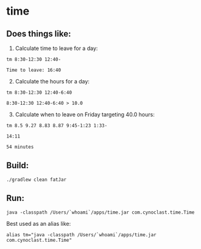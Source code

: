 # time

## Does things like:

1. Calculate time to leave for a day:

`tm 8:30-12:30 12:40-`

`Time to leave: 16:40`

2. Calculate the hours for a day:

`tm 8:30-12:30 12:40-6:40`

`8:30-12:30 12:40-6:40 > 10.0`

3. Calculate when to leave on Friday targeting 40.0 hours:

`tm 8.5 9.27 8.83 8.87 9:45-1:23 1:33-`

`14:11`

`54 minutes`

## Build:

`./gradlew clean fatJar`

## Run:

``java -classpath /Users/`whoami`/apps/time.jar com.cynoclast.time.Time``

Best used as an alias like:

``alias tm="java -classpath /Users/`whoami`/apps/time.jar com.cynoclast.time.Time"``


